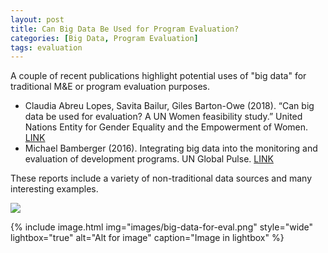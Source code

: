 ```yaml
---
layout: post
title: Can Big Data Be Used for Program Evaluation?
categories: [Big Data, Program Evaluation]
tags: evaluation
---
```


A couple of recent publications highlight potential uses of "big data" for traditional M&E or program evaluation purposes. 

* Claudia Abreu Lopes, Savita Bailur, Giles Barton-Owe (2018). “Can big data be used for evaluation? A UN Women feasibility study.” United Nations Entity for Gender Equality and the Empowerment of Women. [LINK](http://www.unwomen.org/en/digital-library/publications/2018/4/can-big-data-be-used-for-evaluation)  
* Michael Bamberger (2016). Integrating big data into the monitoring and evaluation of development programs. UN Global Pulse. [LINK](http://unglobalpulse.org/sites/default/files/IntegratingBigData_intoMEDP_web_UNGP.pdf)  

These reports include a variety of non-traditional data sources and many interesting examples. 

![](/images/big-data-for-eval.png)

{% include image.html img="images/big-data-for-eval.png" style="wide" lightbox="true" alt="Alt for image" caption="Image in lightbox" %}

